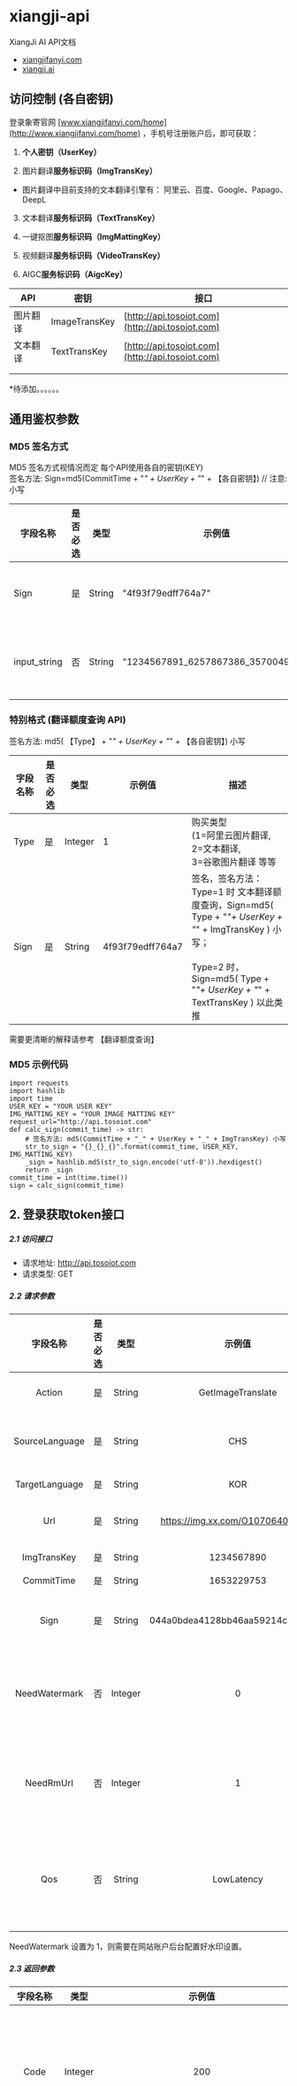 # xiangji-api
XiangJi AI API文档
* [xiangjifanyi.com](xiangjifanyi.com) 
* [xiangji.ai](xiangjiai.com)

## 访问控制 (各自密钥)   

登录象寄官网 [www.xiangjifanyi.com/home](http://www.xiangjifanyi.com/home) ，手机号注册账户后，即可获取：

1.  **个人密钥（UserKey）**
   
2.  图⽚翻译**服务标识码（ImgTransKey）**
    
   * 图片翻译中目前支持的文本翻译引擎有：
    阿里云、百度、Google、Papago、DeepL
            
3.  文本翻译**服务标识码（TextTransKey）**
    
4.  一键抠图**服务标识码（ImgMattingKey）**
    
5.  视频翻译**服务标识码（VideoTransKey）**
    
6.  AIGC**服务标识码（AigcKey）**



| API | 密钥 | 接口 |
| --- | --- | --- |
| 图片翻译 | ImageTransKey | [http://api.tosoiot.com](http://api.tosoiot.com) |
| 文本翻译 | TextTransKey | [http://api.tosoiot.com](http://api.tosoiot.com) |
|  |  |  |
|  |  |  |
*待添加。。。。。。

## 通用鉴权参数
### MD5 签名方式

MD5 签名方式视情况而定 每个API使用各自的密钥(KEY)  
签名⽅法: Sign=md5(CommitTime + "_" + UserKey + "_" + 【各自密钥】) // 注意:小写

| 字段名称 | 是否必选 | 类型 | 示例值 | 描述 |
| --- | --- | --- | --- | --- |
| Sign | 是 | String | "4f93f79edff764a7" | 签名，签名方法：  <br>例：图片翻译  <br>Sign=md5(CommitTime + "_"+ UserKey + "_" + ImgTransKey ) |
| input_string | 否 | String | "1234567891_6257867386_3570049829" | Sign=md5(input_string)  <br>  <br>input_string = str(CommitTime + "_" + UserKey + "_" + 【各自密钥】)) |

### 特别格式 (翻译额度查询 API)

签名⽅法: md5( 【Type】 + "_" + UserKey + "_" + 【各自密钥】) 小写

| 字段名称 | 是否必选 | 类型 | 示例值 | 描述 |
| --- | --- | --- | --- | --- |
| Type | 是 | Integer | 1 | 购买类型  <br>(1=阿里云图片翻译,  <br>2=文本翻译,  <br>3=谷歌图片翻译 等等 |
| Sign | 是 | String | 4f93f79edff764a7 | 签名，签名方法：Type=1 时 文本翻译额度查询，Sign=md5( Type + "_"+ UserKey + "_" + ImgTransKey ) 小写；  <br>  <br>Type=2 时，Sign=md5( Type + "_"+ UserKey + "_" + TextTransKey ) 以此类推 |

需要更清晰的解释请参考 【翻译额度查询】

### MD5 示例代码

```
import requests
import hashlib
import time
USER_KEY = "YOUR USER KEY"
IMG_MATTING_KEY = "YOUR IMAGE MATTING KEY"
request_url="http://api.tosoiot.com"
def calc_sign(commit_time) -> str:
    # 签名⽅法: md5(CommitTime + "_" + UserKey + "_" + ImgTransKey) 小写
    str_to_sign = "{}_{}_{}".format(commit_time, USER_KEY, IMG_MATTING_KEY)
    _sign = hashlib.md5(str_to_sign.encode('utf-8')).hexdigest()
    return _sign
commit_time = int(time.time())
sign = calc_sign(commit_time)

 ```


## 2. 登录获取token接口
##### 2.1 访问接口
- 请求地址: http://api.tosoiot.com
- 请求类型: GET

##### 2.2 请求参数

| 字段名称 | 是否必选 | 类型 | 示例值 | 描述 |
|:---:|:---:|:---:|:---:|:---:|
| Action | 是 | String | GetImageTranslate | 服务类型，GetImageTranslate 指“图⽚翻译”服务 |
| SourceLanguage | 是 | String | CHS | 来源语⾔，支持 中文(CHS/CHT)、英(ENG) 参考[语言列表] |
| TargetLanguage | 是 | String | KOR | 目标语言  参考[语言列表] |
| Url | 是 | String | https://img.xx.com/O107064055.jpg | 图⽚地址，注 ：文中url参数在传递时需要进行urlencode |
| ImgTransKey | 是 | String | 1234567890 | 图⽚翻译服务标识码 参照[访问控制] |
| CommitTime | 是 | String | 1653229753 | 秒级时间戳 |
| Sign | 是 | String | 044a0bdea4128bb46aa59214ca821d6b | 签名， 签名⽅法: md5(CommitTime + "_" + UserKey + "_" + ImgTransKey) 小写 |
| NeedWatermark | 否 | Integer | 0 | （非必需字段）是否添加水印，1=添加，0=不添加，默认为 1。需在 Web 端配置水印模板，否则不添加 |
| NeedRmUrl | 否 | Integer | 1 | （非必需字段）是否返回去文字图片链接。1=返回去文字图片链接，其它或无此字段，则不返回去文字图片链接 |
| Qos | 否 | String | LowLatency | （非必需字段）翻译速度与翻译质量的偏好选项。LowLatency=偏好速度而牺牲质量 ，BestQuality=偏好图片翻译的质量 |
|  |  |  |  |  |

NeedWatermark 设置为 1，则需要在网站账户后台配置好水印设置。 

##### 2.3 返回参数

| 字段名称 | 类型 | 示例值 | 描述 |  |
|:---:|:---:|:---:|:---:|---|
| Code | Integer | 200 | 状态码（详细列表见文末），200 代表正常 |  |
| Message | String | ok | 状态码的明文含义，正常 |  |
| RequestId | String | 4f93f79edff764a7 | 请求的唯一 id |  |
| Data | Json |  | 返回数据的 json 内容 |  |
| -- Url | String | http://i.tosoiot.com/r/5b135a6003a3075d/f-xxxx.jpg | 翻译后的目标图片地址（图片地址的默认有效期为80天，如需长时存储请联系客服） |  |
| -- SsUrl | String | https://i.tosoiot.com/r/5b135a6003a3075d/f-xxxx.jpg | 翻译后的目标图片 https 地址 |  |
| -- RmUrl | String | http://i.tosoiot.com/r/5b135a6003a3075d/ixx-xx.jpg | 去除文字后的目标图片地址 |  |
| -- SsRmUrl | String | https://i.tosoiot.com/r/5b135a6003a3075d/i-xxxx.jpg | 去除文字后的目标图片 https 地址 |  |
|  |  |  |  |  |

##### 2.4 示例代码

```
import requests
import hashlib
import time

USER_KEY = "YOUR USER KEY"
IMG_TRANS_KEY = "YOUR IMG TRANS KEY"  # 
request_url="http://api.tosoiot.com"

def calc_sign(commit_time) -> str:
    # 签名⽅法: md5(CommitTime + "_" + UserKey + "_" + ImgTransKey) 小写
    str_to_sign = "{}_{}_{}".format(commit_time, USER_KEY, IMG_TRANS_KEY)
    _sign = hashlib.md5(str_to_sign.encode('utf-8')).hexdigest()
    return _sign

commit_time = int(time.time())
sign = calc_sign(commit_time)

payload = {
    "Action": "GetImageTranslate",
    "SourceLanguage": "CHS",
    "TargetLanguage": "ENG",
    "Url": "https://img2.baidu.com/it/u=3536397260,2925037283&fm=253&fmt=auto&app=138&f=JPEG?w=500&h=676",
    "ImgTransKey": IMG_TRANS_KEY,
    "CommitTime": commit_time,
    "Sign": sign,
    "NeedWatermark": 0,
    "NeedRmUrl": 1,
    "Qos": "LowLatency"
}

result = requests.get(request_url, data=payload).json()
```

#### 2.5 返回例子
```
{
    "Message":"ok",
    "RequestId":"bab123a12345a12d",
    "Data":{
       "Url":"http://i.tosoiot.com/bab123a12345a12d/20240426-15-3126-9cfb/u=3536397260,2925037283&fm=253&fmt=auto&app=138&f=JPEG-f.jpg",
       "SslUrl":"https://i.tosoiot.com/bab123a12345a12d/20240426-15-3126-9cfb/u=3536397260,2925037283&fm=253&fmt=auto&app=138&f=JPEG-f.jpg",
       "RmUrl":"http://i.tosoiot.com/bab123a12345a12d/20240426-15-3126-9cfb/u=3536397260,2925037283&fm=253&fmt=auto&app=138&f=JPEG-f.jpg",
       "SslRmUrl":"https://i.tosoiot.com/bab123a12345a12d/20240426-15-3126-9cfb/u=3536397260,2925037283&fm=253&fmt=auto&app=138&f=JPEG-f.jpg"
    },
    "Code":200
 }
```

### 3. 翻译额度查询接口

#### 3.1 访问接口
- 请求地址: http://www.tosoiot.com/open/user/amount-query
- 请求类型: POST


#### 3.2 请求参数
|      字段名称     | 是否必选 |   类型  | 示例值           |                                                                              描述                                                                             |
|:-----------------:|:--------:|:-------:|------------------|:-------------------------------------------------------------------------------------------------------------------------------------------------------------:|
| Type              |    是    | Integer | 1                | 购买类型 (1=阿里云图片翻译, 2=文本翻译, 3=谷歌图片翻译, 4=papago图片翻译, 5=百度图片翻译, 6=图片暂存, 7=DeepL图片翻译, 8=抠图, 9=视频翻译, 10=文本转语音)     |
| ImgTransKey       |    否    |  String | 参照[访问控制]   | 图⽚翻译服务标识码，当且仅当 Type=1 时需传递此参数                                                                                                            |
| TextTransKey      |    否    |  String | 参照[访问控制]   | 文本翻译服务标识码，当且仅当 Type=2 时需传递此参数                                                                                                            |
| ImgTransGoogleKey |    否    |  String | 参照[访问控制]   | 文本翻译服务标识码，当且仅当 Type=3 时需传递此参数                                                                                                            |
| ImgTransPapagoKey |    否    |  String | 参照[访问控制]   | 文本翻译服务标识码，当且仅当 Type=4 时需传递此参数                                                                                                            |
| ImgTransBaiduKey  |    否    |  String | 参照[访问控制]   | 文本翻译服务标识码，当且仅当 Type=5 时需传递此参数                                                                                                            |
| ImgTransDeeplKey  |    否    |  String | 参照[访问控制]   | 文本翻译服务标识码，当且仅当 Type=7 时需传递此参数                                                                                                            |
| ImgMattingKey     |    否    |  String | 参照[访问控制]   | 文本翻译服务标识码，当且仅当 Type=8 时需传递此参数                                                                                                            |
| VideoTransKey     |    否    |  String | 参照[访问控制]   | 视频翻译服务标识码，当且仅当 Type=9 时需传递此参数                                                                                                            |
| Sign              |    是    |  String | 4f93f79edff764a7 | 签名，签名方法：Type=1 时，Sign=md5( Type + "_"+ UserKey + "_" + ImgTransKey ) 小写；Type=2 时，Sign=md5( Type + "_"+ UserKey + "_" + TextTransKey ) 以此类推 |

1.3 返回参数
|   字段名称   |   类型  | 示例值  |               描述               |
|:------------:|:-------:|---------|:--------------------------------:|
| code         | Integer | 0       | 状态码，正常                     |
| msg          |  String | ok      | 状态码的明文含义，正常           |
| data         |   Json  |         | 返回数据的 json 内容             |
| -- type      | Integer | 1       | 购买类型                         |
| -- leftCount |  String | “80820” | 剩余的图片翻译额度或文本翻译额度 |

#### 3.4 示例代码
```
import requests
import hashlib
import time
import base64

USER_KEY = "YOUR USER KEY"
TEXT_TRANS_KEY = "YOUR TEXT TRANS KEY"
TYPE = 2
request_url="http://www.tosoiot.com/open/user/amount-query"

def calc_sign() -> str:
    # 签名⽅法: md5(Type + "_" + UserKey + "_" + TextTransKey) 小写
    str_to_sign = "{}_{}_{}".format(TYPE, USER_KEY, TEXT_TRANS_KEY)  # Update API KEY appropriately
    _sign = hashlib.md5(str_to_sign.encode('utf-8')).hexdigest()
    return _sign

sign = calc_sign()

payload = {
    "Type": TYPE,
    "TextTransKey": TEXT_TRANS_KEY,  # Update according to type
    "Sign": sign,

    # ImgTransKey  #Choose and implement one of the KEYs
    # TextTransKey
    # ImgTransGoogleKey
    # ImgTransPapagoKey
    # ImgTransBaiduKey
    # ImgTransDeeplKey
    # ImgMattingKey
    # VideoTransKey
}

result=requests.post(request_url, data=payload).json()
```

#### 3.5 返回例子
```
{
   "code":"0",
   "msg":"ok",
   "data":{
      "type":2,
      "leftCount":"9270"
   }
}
```

### 4. 文本翻译接口

#### 4.1 访问接口
- 请求地址: http://api.tosoiot.com
- 请求类型: GET

#### 4.2 请求参数
|    字段名称    | 是否必选 |   类型  |              示例值              |                                       描述                                       |
|:--------------:|:--------:|:-------:|:--------------------------------:|:--------------------------------------------------------------------------------:|
| Action         |    是    |  String | GetTextTranslate                 | 服务类型，GetTextTranslate 指“文本翻译”服务                                      |
| SourceLanguage |    是    |  String | CHS                              | 来源语⾔，支持 中文(CHS/CHT)、英(ENG) 参考[语言列表]                             |
| TargetLanguage |    是    |  String | KOR                              | 目标语言  参考[语言列表]                                                         |
| Text           |    是    |  String | 我是中国人                       | 需翻译的原文                                                                     |
| TextTransKey   |    是    |  String | 1234567890                       | 文本翻译服务标识码 参照[访问控制]                                                |
| CommitTime     |    是    |  String | 1653229753                       | 秒级时间戳                                                                       |
| Sign           |    是    |  String | 044a0bdea4128bb46aa59214ca821d6b | 签名， 签名⽅法: md5(CommitTime + "_" + UserKey + "_" + TextTransKey) 小写       |
| Type           |    否    | Integer | 2                                | （非必需字段）翻译引擎。Aliyun=0;Google=1;Papago=2;Baidu=3;DeepL=4;默认是 Aliyun |
#### 4.3 返回参数
|      字段名称     |   类型  |      示例值      |                  描述                  |                                       描述                                       |
|:-----------------:|:-------:|:----------------:|:--------------------------------------:|:--------------------------------------------------------------------------------:|
| Code              | Integer |        200       | 状态码（详细列表见文末），200 代表正常 | 服务类型，GetTextTranslate 指“文本翻译”服务                                      |
| Message           |  String |        ok        | 状态码的明文含义，正常                 | 来源语⾔，支持 中文(CHS/CHT)、英(ENG) 参考[语言列表]                             |
| RequestId         |  String | 4f93f79edff764a7 | 请求的唯一 id                          | 目标语言  参考[语言列表]                                                         |
| Data              |   Json  |                  | 返回数据的 json 内容                   | 需翻译的原文                                                                     |
| -- SourceLanguage |  String |        CHS       | 来源语⾔                               | 文本翻译服务标识码 参照[访问控制]                                                |
| -- TargetLanguage |  String |        ENG       | 目标语言                               | 秒级时间戳                                                                       |
| -- OriginText     |  String |    我是中国人    | 原文                                   | 签名， 签名⽅法: md5(CommitTime + "_" + UserKey + "_" + TextTransKey) 小写       |
| -- Text           |  String |   I am Chinese   | 译文                                   | （非必需字段）翻译引擎。Aliyun=0;Google=1;Papago=2;Baidu=3;DeepL=4;默认是 Aliyun |

#### 4.4 示例代码
```
Python
import requests
import hashlib
import time

USER_KEY = "YOUR USER KEY"
TEXT_TRANS_KEY = "YOUR TEXT TRANS KEY"
request_url="http://api.tosoiot.com"

def calc_sign(commit_time) -> str:
    # 签名⽅法: md5(CommitTime + "_" + UserKey + "_" + ImgTransKey) 小写
    str_to_sign = "{}_{}_{}".format(commit_time, USER_KEY, TEXT_TRANS_KEY)
    _sign = hashlib.md5(str_to_sign.encode('utf-8')).hexdigest()
    return _sign

source_string = "我是中国人"

commit_time = int(time.time())
sign = calc_sign(commit_time)

payload = {
    "Action": "GetTextTranslate",
    "SourceLanguage": "CHS",
    "TargetLanguage": "ENG",
    "Text": source_string,
    "TextTransKey": TEXT_TRANS_KEY,
    "CommitTime": commit_time,
    "Sign": sign,
    "Type": 0
}

result=requests.get(request_url, data=payload).json()
```

#### 4.5 返回例子
```
{
   "Message":"ok",
   "RequestId":"8102d026f753557f",
   "Data":{
      "SourceLanguage":"CHS",
      "TargetLanguage":"ENG",
      "OriginText":"我是中国人",
      "Text":"I am Chinese"
   },
   "Code":200
}
```

### 5A 图片URL请求图片翻译接口 (单次)

#### 5A.1 访问接口
- 请求地址: http://api.tosoiot.com
- 请求类型: GET

#### 5A.2 请求参数

| 字段名称           | 是否必选 | 类型      | 示例值                               | 描述                                                                |   |   |
|----------------|------|---------|-----------------------------------|-------------------------------------------------------------------|---|---|
| Action         | 是    | String  | GetImageTranslate                 | 服务类型，GetImageTranslate 指“图⽚翻译”服务                                  |   |   |
| SourceLanguage | 是    | String  | CHS                               | "来源语⾔，支持 中文(CHS/CHT)、英(ENG)                                       |   |   |
| 参考[语言列表]"      |      |         |                                   |                                                                   |   |   |
| TargetLanguage | 是    | String  | KOR                               | "目标语言                                                             |   |   |
| 参考[语言列表]"      |      |         |                                   |                                                                   |   |   |
| Url            | 是    | String  | https://img.xx.com/O107064055.jpg | 图⽚地址，注 ：文中url参数在传递时需要进行urlencode                                  |   |   |
| ImgTransKey    | 是    | String  | 1234567890                        | "图⽚翻译服务标识码                                                        |   |   |
| 参照[访问控制]"      |      |         |                                   |                                                                   |   |   |
| CommitTime     | 是    | String  | 1653229753                        | 秒级时间戳                                                             |   |   |
| Sign           | 是    | String  | 044a0bdea4128bb46aa59214ca821d6b  | 签名， 签名⽅法: md5(CommitTime + "_" + UserKey + "_" + ImgTransKey) 小写  |   |   |
| NeedWatermark  | 否    | Integer | 0                                 | （非必需字段）是否添加水印，1=添加，0=不添加，默认为 1。需在 Web 端配置水印模板，否则不添加               |   |   |
| NeedRmUrl      | 否    | Integer | 1                                 | （非必需字段）是否返回去文字图片链接。1=返回去文字图片链接，其它或无此字段，则不返回去文字图片链接                |   |   |
| Qos            | 否    | String  | LowLatency                        | （非必需字段）翻译速度与翻译质量的偏好选项。LowLatency=偏好速度而牺牲质量 ，BestQuality=偏好图片翻译的质量 |   |   |
|                |      |         |                                   |                                                                   |   |   |

NeedWatermark 设置为 1，则需要在网站账户后台配置好水印设置。 

#### 5A.3 返回参数

| 字段名称       | 类型      | 示例值                                                 | 描述                                     |
|------------|---------|-----------------------------------------------------|----------------------------------------|
| Code       | Integer | 200                                                 | 状态码（详细列表见文末），200 代表正常                  |
| Message    | String  | ok                                                  | 状态码的明文含义，正常                            |
| RequestId  | String  | 4f93f79edff764a7                                    | 请求的唯一 id                               |
| Data       | Json    |                                                     | 返回数据的 json 内容                          |
| -- Url     | String  | http://i.tosoiot.com/r/5b135a6003a3075d/f-xxxx.jpg  | 翻译后的目标图片地址（图片地址的默认有效期为80天，如需长时存储请联系客服） |
| -- SsUrl   | String  | https://i.tosoiot.com/r/5b135a6003a3075d/f-xxxx.jpg | 翻译后的目标图片 https 地址                      |
| -- RmUrl   | String  | http://i.tosoiot.com/r/5b135a6003a3075d/ixx-xx.jpg  | 去除文字后的目标图片地址                           |
| -- SsRmUrl | String  | https://i.tosoiot.com/r/5b135a6003a3075d/i-xxxx.jpg | 去除文字后的目标图片 https 地址                    |

#### 5A.4 示例代码
##### Python 
```
import requests
import hashlib
import time

USER_KEY = "YOUR USER KEY"
IMG_TRANS_KEY = "YOUR IMG TRANS KEY"  # 
request_url="http://api.tosoiot.com"

def calc_sign(commit_time) -> str:
    # 签名⽅法: md5(CommitTime + "_" + UserKey + "_" + ImgTransKey) 小写
    str_to_sign = "{}_{}_{}".format(commit_time, USER_KEY, IMG_TRANS_KEY)
    _sign = hashlib.md5(str_to_sign.encode('utf-8')).hexdigest()
    return _sign

commit_time = int(time.time())
sign = calc_sign(commit_time)

payload = {
    "Action": "GetImageTranslate",
    "SourceLanguage": "CHS",
    "TargetLanguage": "ENG",
    "Url": "https://img2.baidu.com/it/u=3536397260,2925037283&fm=253&fmt=auto&app=138&f=JPEG?w=500&h=676",
    "ImgTransKey": IMG_TRANS_KEY,
    "CommitTime": commit_time,
    "Sign": sign,
    "NeedWatermark": 0,
    "NeedRmUrl": 1,
    "Qos": "LowLatency"
}

result = requests.get(request_url, data=payload).json()
```

#### 5A.5 返回例子
```
{
   "Message":"ok",
   "RequestId":"bab123a12345a12d",
   "Data":{
      "Url":"http://i.tosoiot.com/bab123a12345a12d/20240426-15-3126-9cfb/u=3536397260,2925037283&fm=253&fmt=auto&app=138&f=JPEG-f.jpg",
      "SslUrl":"https://i.tosoiot.com/bab123a12345a12d/20240426-15-3126-9cfb/u=3536397260,2925037283&fm=253&fmt=auto&app=138&f=JPEG-f.jpg",
      "RmUrl":"http://i.tosoiot.com/bab123a12345a12d/20240426-15-3126-9cfb/u=3536397260,2925037283&fm=253&fmt=auto&app=138&f=JPEG-f.jpg",
      "SslRmUrl":"https://i.tosoiot.com/bab123a12345a12d/20240426-15-3126-9cfb/u=3536397260,2925037283&fm=253&fmt=auto&app=138&f=JPEG-f.jpg"
   },
   "Code":200
}
```

### 5B. 图片翻译文件请求方式 (file-base64)

#### 5B.1 访问接口
- 请求地址: http://api2.tosoiot.com
- 请求类型: POST

#### 5B.2 请求参数
本地图片文件 POST 请求，支持文件 base64 格式或文件流
- base64 格式需添加form-data，Key 为file-base64，Value 为图片文件 base64 编码；
- 文件流格式需添加form-data，Key 为file-stream，Value 为图片文件数据流；

| 字段名称           | 是否必选 | 类型      | 示例值                               | 描述                                                                |   |   |
|----------------|------|---------|-----------------------------------|-------------------------------------------------------------------|---|---|
| Action         | 是    | String  | GetImageTranslate                 | 服务类型，GetImageTranslate 指“图⽚翻译”服务                                  |   |   |
| SourceLanguage | 是    | String  | CHS                               | "来源语⾔，支持 中文(CHS/CHT)、英(ENG)                                       |   |   |
| 参考[语言列表]"      |      |         |                                   |                                                                   |   |   |
| TargetLanguage | 是    | String  | KOR                               | "目标语言                                                             |   |   |
| 参考[语言列表]"      |      |         |                                   |                                                                   |   |   |
| Url            | 是    | String  | https://img.xx.com/O107064055.jpg | 图⽚地址，注 ：文中url参数在传递时需要进行urlencode                                  |   |   |
| ImgTransKey    | 是    | String  | 1234567890                        | "图⽚翻译服务标识码                                                        |   |   |
| 参照[访问控制]"      |      |         |                                   |                                                                   |   |   |
| CommitTime     | 是    | String  | 1653229753                        | 秒级时间戳                                                             |   |   |
| Sign           | 是    | String  | 044a0bdea4128bb46aa59214ca821d6b  | 签名， 签名⽅法: md5(CommitTime + "_" + UserKey + "_" + ImgTransKey) 小写  |   |   |
| NeedWatermark  | 否    | Integer | 0                                 | （非必需字段）是否添加水印，1=添加，0=不添加，默认为 1。需在 Web 端配置水印模板，否则不添加               |   |   |
| NeedRmUrl      | 否    | Integer | 1                                 | （非必需字段）是否返回去文字图片链接。1=返回去文字图片链接，其它或无此字段，则不返回去文字图片链接                |   |   |
| Qos            | 否    | String  | LowLatency                        | （非必需字段）翻译速度与翻译质量的偏好选项。LowLatency=偏好速度而牺牲质量 ，BestQuality=偏好图片翻译的质量 |   |   |
|                |      |         |                                   |                                                                   |   |   |


#### 5B.3 返回参数
| 字段名称       | 类型      | 示例值                                                 | 描述                                     |
|------------|---------|-----------------------------------------------------|----------------------------------------|
| Code       | Integer | 200                                                 | 状态码（详细列表见文末），200 代表正常                  |
| Message    | String  | ok                                                  | 状态码的明文含义，正常                            |
| RequestId  | String  | 4f93f79edff764a7                                    | 请求的唯一 id                               |
| Data       | Json    |                                                     | 返回数据的 json 内容                          |
| -- Url     | String  | http://i.tosoiot.com/r/5b135a6003a3075d/f-xxxx.jpg  | 翻译后的目标图片地址（图片地址的默认有效期为80天，如需长时存储请联系客服） |
| -- SsUrl   | String  | https://i.tosoiot.com/r/5b135a6003a3075d/f-xxxx.jpg | 翻译后的目标图片 https 地址                      |
| -- RmUrl   | String  | http://i.tosoiot.com/r/5b135a6003a3075d/ixx-xx.jpg  | 去除文字后的目标图片地址                           |
| -- SsRmUrl | String  | https://i.tosoiot.com/r/5b135a6003a3075d/i-xxxx.jpg | 去除文字后的目标图片 https 地址                    |

#### 5B.4 示例代码
#### Python
```
import os
import requests
import hashlib
import time
import base64
import argparse

USER_KEY = "YOUR USER KEY"
IMG_TRANS_KEY = "YOUR IMAGE TRANS KEY"

request_url = "http://api2.tosoiot.com"

def calc_sign(commit_time: int) -> str:
    # 签名⽅法: md5(CommitTime + "_" + UserKey + "_" + ImgTransKey) 小写
    str_to_sign = "{}_{}_{}".format(commit_time, USER_KEY, IMG_TRANS_KEY)
    _sign = hashlib.md5(str_to_sign.encode('utf-8')).hexdigest()
    return _sign

def translate_local_image(image_filepath: str, mode: str):
    commit_time = int(time.time())
    sign = calc_sign(commit_time)

    payload = {
        "Action": "GetImageTranslate",
        "SourceLanguage": "CHS",
        "TargetLanguage": "ENG",
        "Url": "local",
        "ImgTransKey": IMG_TRANS_KEY,
        "CommitTime": commit_time,
        "Sign": sign,
        "NeedWatermark": 0,
        "NeedRmUrl": 1,
        "Qos": "LowLatency",
    }
    files = {}

    if mode == "file-base64":
        mediatype = "image/jpeg"
        _, ext = os.path.splitext(os.path.basename(image_filepath))
        if ext.lower() == ".png":
            mediatype = "image/png"
        with open(image_filepath, "rb") as image_file:
            b64str = base64.b64encode(image_file.read()).decode("utf-8")
            image = "data:{};base64,{}".format(mediatype, b64str)
        payload["file-base64"] = image
    elif mode == "file-stream":
        filename = os.path.basename(image_filepath)
        files["file-stream"] = (filename, open(image_filepath, 'rb'))
    else:
        raise Exception("unknown mode {}".format(mode))

    result = requests.post(request_url, data=payload, files=files).json()
    print(result)

if __name__ == "__main__":
    parser = argparse.ArgumentParser('Image translate tools')

    parser.add_argument("--image", help="image path", type=str,
                        default="static/smoke/image_translate/post2.png")
    parser.add_argument("--mode", help="image mode", type=str,
                        default="file-stream")
    args = parser.parse_args()

    translate_local_image(args.image, args.mode)
```
#### 5B.5 返回示例代码
```
Commit Time: 1714130244
Sign: 4524ce70e52d7811542af3629b3bb8ce
{
   "Message":"ok",
   "RequestId":"cc12bd9607ebde94",
   "Data":{
      "Url":"http://i.tosoiot.com/cc12bd9607ebde94/20240426-19-1727-8e01/50821ad4af445d0e-f.jpg",
      "SslUrl":"https://i.tosoiot.com/cc12bd9607ebde94/20240426-19-1727-8e01/50821ad4af445d0e-f.jpg",
      "RmUrl":"http://i.tosoiot.com/cc12bd9607ebde94/20240426-19-1727-8e01/50821ad4af445d0e-i.jpg",
      "SslRmUrl":"https://i.tosoiot.com/cc12bd9607ebde94/20240426-19-1727-8e01/50821ad4af445d0e-i.jpg"
   },
   "Code":200
}
```



## 待添加...

- 图片翻译接口
  - 单次url请求 ✔
  - 单次文件请求 ✔ 
  - 批量请求
  - 翻译结果查询
    - 简单查询
    - 明细查询
  - 图片精修iframe对接
- 视频翻译接口 象寄视频翻译对接文档
  - 视频翻译API
  - 视频翻译iframe对接
  - 语音合成TTS服务
  - 语音识别STT服务
  - 人声提取/背景音乐提取服务（暂缺）
- 智能抠图
  - 智能抠图API
    - 本地图片请求
    - 图片URL请求
    - 抠图结果查询
  - 智能抠图iframe对接  象寄智能抠图iframe编辑器对接文档
- 智能擦除 
  - 智能擦除API 象寄智能擦除API对接文档
  - 智能擦除iframe对接 象寄智能擦除iframe编辑器对接文档
- 高清放大
  - 高清放大API AI 高清放大
  - 高清放大iframe对接
- 变图
  - 变图API
  - 变图iframe对接
- AI 生图 象寄 AIGC 编辑器对接文档
  - AIGC编辑器iframe对接
- 电商平台数据获取API
- 代理商功能API
- 其他
  - 错误码
  - 语言列表